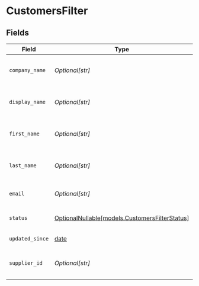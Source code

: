# CustomersFilter


## Fields

| Field                                                                                | Type                                                                                 | Required                                                                             | Description                                                                          | Example                                                                              |
| ------------------------------------------------------------------------------------ | ------------------------------------------------------------------------------------ | ------------------------------------------------------------------------------------ | ------------------------------------------------------------------------------------ | ------------------------------------------------------------------------------------ |
| `company_name`                                                                       | *Optional[str]*                                                                      | :heavy_minus_sign:                                                                   | Company Name of customer to search for                                               | SpaceX                                                                               |
| `display_name`                                                                       | *Optional[str]*                                                                      | :heavy_minus_sign:                                                                   | Display Name of customer to search for                                               | Techno King                                                                          |
| `first_name`                                                                         | *Optional[str]*                                                                      | :heavy_minus_sign:                                                                   | First name of customer to search for                                                 | Elon                                                                                 |
| `last_name`                                                                          | *Optional[str]*                                                                      | :heavy_minus_sign:                                                                   | Last name of customer to search for                                                  | Musk                                                                                 |
| `email`                                                                              | *Optional[str]*                                                                      | :heavy_minus_sign:                                                                   | Email of customer to search for                                                      | elon@spacex.com                                                                      |
| `status`                                                                             | [OptionalNullable[models.CustomersFilterStatus]](../models/customersfilterstatus.md) | :heavy_minus_sign:                                                                   | Status of customer to filter on                                                      | active                                                                               |
| `updated_since`                                                                      | [date](https://docs.python.org/3/library/datetime.html#date-objects)                 | :heavy_minus_sign:                                                                   | N/A                                                                                  | 2020-09-30T07:43:32.000Z                                                             |
| `supplier_id`                                                                        | *Optional[str]*                                                                      | :heavy_minus_sign:                                                                   | Supplier ID of customer to search for                                                | 123                                                                                  |